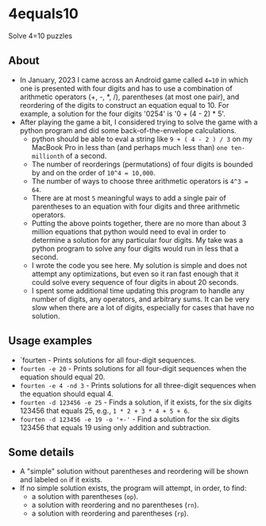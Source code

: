 # 4equals10
Solve 4=10 puzzles

## About

- In January, 2023 I came across an Android game called `4=10` in
  which one is presented with four digits and has to use a combination of
  arithmetic operators (+, -, \*, /), parentheses (at most one pair), and
  reordering of the digits to construct an equation equal to 10. For
  example, a solution for the four digits '0254' is '0 + (4 - 2) * 5'.
- After playing the game a bit, I considered trying to solve the game with
  a python program and did some back-of-the-envelope calculations.
  - python should be able to eval a string like `9 + ( 4 - 2 ) / 3` on my
    MacBook Pro in less than (and perhaps much less than) `one ten-millionth`
    of a second.
  - The number of reorderings (permutations) of four digits is bounded by and
    on the order of `10^4 = 10,000`.
  - The number of ways to choose three arithmetic operators is `4^3 = 64`.
  - There are at most `5` meaningful ways to add a single pair of parentheses
    to an equation with four digits and three arithmetic operators.
  - Putting the above points together, there are no more than about 3 million
    equations that python would need to eval in order to determine a solution
    for any particular four digits. My take was a python program to solve any
    four digits would run in less that a second.
  - I wrote the code you see here. My solution is simple and does not attempt
    any optimizations, but even so it ran fast enough that it could solve
    every sequence of four digits in about 20 seconds.
  - I spent some additional time updating this program to
    handle any number of digits, any operators, and arbitrary sums.  It can be
    very slow when there are a lot of digits, especially for cases that have
    no solution.

## Usage examples
- `fourten - Prints solutions for all four-digit sequences.
- `fourten -e 20` - Prints solutions for all four-digit sequences when
  the equation should equal 20.
- `fourten -e 4 -nd 3` - Prints solutions for all three-digit
  sequences when the equation should equal 4.
- `fourten -d 123456 -e 25` - Finds a solution, if it exists, for the six
  digits 123456 that equals 25, e.g., `1 * 2 + 3 * 4 + 5 + 6`.
- `fourten -d 123456 -e 19 -o '+-'` - Find a solution for the six
  digits 123456 that equals 19 using only addition and subtraction.

## Some details
- A "simple" solution without parentheses and reordering will be shown and labeled `on`
  if it exists.
- If no simple solution exists, the program will attempt, in order, to find:
  - a solution with parentheses (`op`).
  - a solution with reordering and no parentheses (`rn`).
  - a solution with reordering and parentheses (`rp`).
